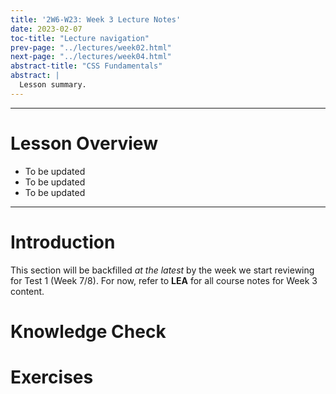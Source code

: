 ```yaml
---
title: '2W6-W23: Week 3 Lecture Notes'
date: 2023-02-07
toc-title: "Lecture navigation"
prev-page: "../lectures/week02.html"
next-page: "../lectures/week04.html"
abstract-title: "CSS Fundamentals"
abstract: |
  Lesson summary.
---
```


---

# Lesson Overview

- To be updated
- To be updated
- To be updated

---

# Introduction

This section will be backfilled *at the latest* by the week we start reviewing for Test 1 (Week 7/8). For now, refer to **LEA** for all course notes for Week 3 content.

# Knowledge Check

# Exercises 
